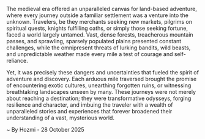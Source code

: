 
The medieval era offered an unparalleled canvas for land-based adventure, where every journey outside a familiar settlement was a venture into the unknown. Travelers, be they merchants seeking new markets, pilgrims on spiritual quests, knights fulfilling oaths, or simply those seeking fortune, faced a world largely untamed. Vast, dense forests, treacherous mountain passes, and sprawling, sparsely populated plains presented constant challenges, while the omnipresent threats of lurking bandits, wild beasts, and unpredictable weather made every mile a test of courage and self-reliance.

Yet, it was precisely these dangers and uncertainties that fueled the spirit of adventure and discovery. Each arduous mile traversed brought the promise of encountering exotic cultures, unearthing forgotten ruins, or witnessing breathtaking landscapes unseen by many. These journeys were not merely about reaching a destination; they were transformative odysseys, forging resilience and character, and imbuing the traveler with a wealth of unparalleled stories and experiences that forever broadened their understanding of a vast, mysterious world.

~ By Hozmi - 28 October 2025
